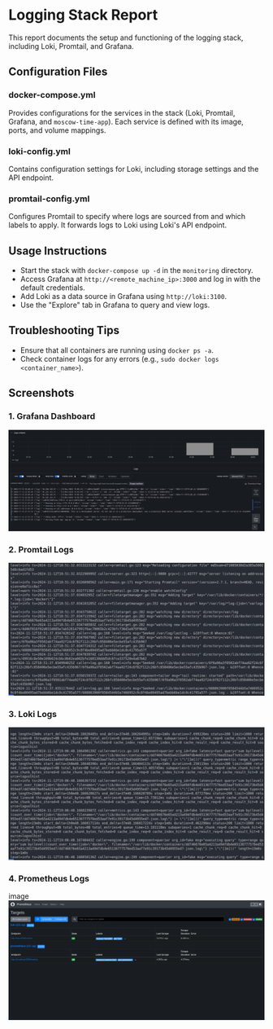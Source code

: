 # Logging Stack Report

This report documents the setup and functioning of the logging stack, including Loki, Promtail, and Grafana.

## Configuration Files

### docker-compose.yml
Provides configurations for the services in the stack (Loki, Promtail, Grafana, and `moscow-time-app`). Each service is defined with its image, ports, and volume mappings.

### loki-config.yml
Contains configuration settings for Loki, including storage settings and the API endpoint.

### promtail-config.yml
Configures Promtail to specify where logs are sourced from and which labels to apply. It forwards logs to Loki using Loki's API endpoint.

## Usage Instructions
- Start the stack with `docker-compose up -d` in the `monitoring` directory.
- Access Grafana at `http://<remote_machine_ip>:3000` and log in with the default credentials.
- Add Loki as a data source in Grafana using `http://loki:3100`.
- Use the "Explore" tab in Grafana to query and view logs.

## Troubleshooting Tips
- Ensure that all containers are running using `docker ps -a`.
- Check container logs for any errors (e.g., `sudo docker logs <container_name>`).

## Screenshots

### 1. Grafana Dashboard

![Grafana Dashboard](./screenshots/grafana.png)

### 2. Promtail Logs

![Promtail Logs](./screenshots/promtail.png)

### 3. Loki Logs

![Loki Logs](./screenshots/loki.png)

### 4. Prometheus Logs
image
![Prometheus Logs](./screenshots/prometheus.png)